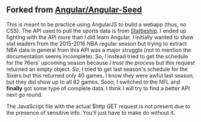 ## Forked from [Angular/Angular-Seed](https://github.com/angular/angular-seed)

This is meant to be practice using AngularJS to build a webapp (thus, no CSS).  The
API used to pull the sports data is from [Stattleship](https://www.stattleship.com/).
I ended up fighting with the API more than I did learn Angular.  I initially wanted
to show stat leaders from the 2015-2016 NBA regular season but trying to extract NBA
data in general from this API was a major struggle (not to mention the documentation
seems incomplete).  So, I instead tried to get the schedule for the 76ers' upcoming
season because *I trust the process* but this request returned an empty object.  *So*,
I tried to get last season's schedule for the Sixers but this returned only 40 games.
I know they were awful last season, but they did show up to all 82 games.  *Sooo*, I
switched to the NFL and **finally** got some type of complete data.  I think I will
try to find a better API next go round.

The JavaScript file with the actual $http GET request is not present due to the
presence of sensitive info.  You'll just have to make do without it.